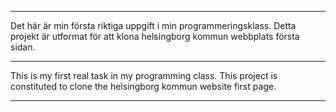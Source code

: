 ******************************
Det här är min första riktiga uppgift i min programmeringsklass.
Detta projekt är utformat för att klona helsingborg kommun webbplats första sidan.

*******************************

This is my first real task in my programming class.
This project is constituted to clone the helsingborg kommun website first page.

******************************